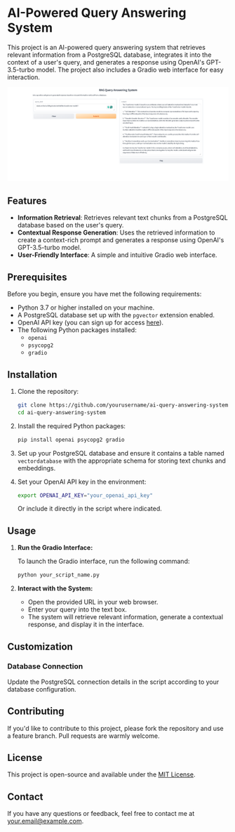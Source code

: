 # AI-Powered Query Answering System

This project is an AI-powered query answering system that retrieves relevant information from a PostgreSQL database, integrates it into the context of a user's query, and generates a response using OpenAI's GPT-3.5-turbo model. The project also includes a Gradio web interface for easy interaction.

![Interface Screenshot](Capture.png)

## Features

- **Information Retrieval**: Retrieves relevant text chunks from a PostgreSQL database based on the user's query.
- **Contextual Response Generation**: Uses the retrieved information to create a context-rich prompt and generates a response using OpenAI's GPT-3.5-turbo model.
- **User-Friendly Interface**: A simple and intuitive Gradio web interface.

## Prerequisites

Before you begin, ensure you have met the following requirements:

- Python 3.7 or higher installed on your machine.
- A PostgreSQL database set up with the `pgvector` extension enabled.
- OpenAI API key (you can sign up for access [here](https://beta.openai.com/signup/)).
- The following Python packages installed:
  - `openai`
  - `psycopg2`
  - `gradio`

## Installation

1. Clone the repository:

    ```bash
    git clone https://github.com/yourusername/ai-query-answering-system.git
    cd ai-query-answering-system
    ```

2. Install the required Python packages:

    ```bash
    pip install openai psycopg2 gradio
    ```

3. Set up your PostgreSQL database and ensure it contains a table named `vectordatabase` with the appropriate schema for storing text chunks and embeddings.

4. Set your OpenAI API key in the environment:

    ```bash
    export OPENAI_API_KEY="your_openai_api_key"
    ```

    Or include it directly in the script where indicated.

## Usage

1. **Run the Gradio Interface:**

    To launch the Gradio interface, run the following command:

    ```bash
    python your_script_name.py
    ```

2. **Interact with the System:**

    - Open the provided URL in your web browser.
    - Enter your query into the text box.
    - The system will retrieve relevant information, generate a contextual response, and display it in the interface.

## Customization

### Database Connection

Update the PostgreSQL connection details in the script according to your database configuration.

## Contributing

If you'd like to contribute to this project, please fork the repository and use a feature branch. Pull requests are warmly welcome.

## License

This project is open-source and available under the [MIT License](LICENSE).

## Contact

If you have any questions or feedback, feel free to contact me at your.email@example.com.
